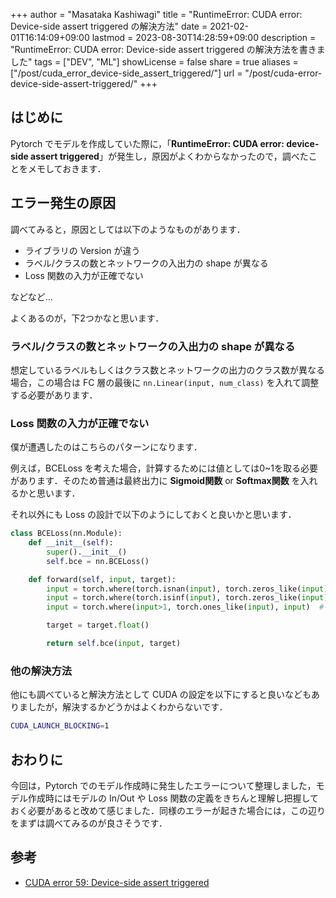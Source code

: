 +++
author = "Masataka Kashiwagi"
title = "RuntimeError: CUDA error: Device-side assert triggered の解決方法"
date = 2021-02-01T16:14:09+09:00
lastmod = 2023-08-30T14:28:59+09:00
description = "RuntimeError: CUDA error: Device-side assert triggered の解決方法を書きました"
tags = ["DEV", "ML"]
showLicense = false
share = true
aliases = ["/post/cuda_error_device-side_assert_triggered/"]
url = "/post/cuda-error-device-side-assert-triggered/"
+++

## はじめに

Pytorch でモデルを作成していた際に，「**RuntimeError: CUDA error: device-side assert triggered**」が発生し，原因がよくわからなかったので，調べたことをメモしておきます．

## エラー発生の原因

調べてみると，原因としては以下のようなものがあります．

- ライブラリの Version が違う
- ラベル/クラスの数とネットワークの入出力の shape が異なる
- Loss 関数の入力が正確でない

などなど...

よくあるのが，下2つかなと思います．

### ラベル/クラスの数とネットワークの入出力の shape が異なる

想定しているラベルもしくはクラス数とネットワークの出力のクラス数が異なる場合，この場合は FC 層の最後に `nn.Linear(input, num_class)` を入れて調整する必要があります．

### Loss 関数の入力が正確でない

僕が遭遇したのはこちらのパターンになります．

例えば，BCELoss を考えた場合，計算するためには値としては0~1を取る必要があります．そのため普通は最終出力に **Sigmoid関数** or **Softmax関数** を入れるかと思います．

それ以外にも Loss の設計で以下のようにしておくと良いかと思います．

```python
class BCELoss(nn.Module):
    def __init__(self):
        super().__init__()
        self.bce = nn.BCELoss()

    def forward(self, input, target):
        input = torch.where(torch.isnan(input), torch.zeros_like(input), input)
        input = torch.where(torch.isinf(input), torch.zeros_like(input), input)
        input = torch.where(input>1, torch.ones_like(input), input)  # 1を超える場合には1にする

        target = target.float()

        return self.bce(input, target)
```

### 他の解決方法

他にも調べていると解決方法として CUDA の設定を以下にすると良いなどもありましたが，解決するかどうかはよくわからないです．

```bash
CUDA_LAUNCH_BLOCKING=1
```

## おわりに

今回は，Pytorch でのモデル作成時に発生したエラーについて整理しました，モデル作成時にはモデルの In/Out や Loss 関数の定義をきちんと理解し把握しておく必要があると改めて感じました．同様のエラーが起きた場合には，この辺りをまずは調べてみるのが良さそうです．

## 参考

- [CUDA error 59: Device-side assert triggered](https://towardsdatascience.com/cuda-error-device-side-assert-triggered-c6ae1c8fa4c3)
